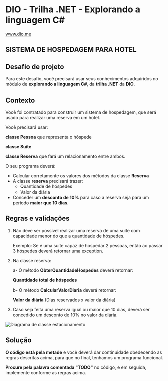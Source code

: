 # DIO - Trilha .NET - Explorando a linguagem C#
www.dio.me

## SISTEMA DE HOSPEDAGEM PARA HOTEL

## Desafio de projeto
Para este desafio, você precisará usar seus conhecimentos adquiridos no módulo de **explorando a linguagem C#**, da **trilha .NET** da **DIO**.

## Contexto
Você foi contratado para construir um sistema de hospedagem, que será usado para realizar uma reserva em um hotel.

Você precisará usar:

**classe Pessoa** que representa o hóspede

**classe Suíte**

**classe Reserva** que fará um relacionamento entre ambos.

<!--O seu programa deverá calcular corretamente os valores dos métodos da classe Reserva, que precisará trazer a quantidade de hóspedes e o valor da diária, concedendo um desconto de 10% para caso a reserva seja para um período maior que 10 dias.-->

O seu programa deverá:
* Calcular corretamente os valores dos métodos da classe **Reserva**
* A classe **reserva** precisará trazer:
  * Quantidade de hóspedes
  * Valor da diária
* Conceder um **desconto de 10%** para caso a reserva seja para um período **maior que 10 dias**.

## Regras e validações
1. Não deve ser possível realizar uma reserva de uma suíte com capacidade menor do que a quantidade de hóspedes. 

   Exemplo: Se é uma suíte capaz de hospedar 2 pessoas, então ao passar 3 hóspedes deverá retornar uma exception.

2. Na classe reserva:

    a- O método **ObterQuantidadeHospedes** deverá retornar:

    **Quantidade total de hóspedes**
  
    b- O método **CalcularValorDiaria** deverá retornar:
    
    **Valor da diária** (Dias reservados x valor da diária)

3. Caso seja feita uma reserva igual ou maior que 10 dias, deverá ser concedido um desconto de 10% no valor da diária.


![Diagrama de classe estacionamento](diagrama_classe_hotel.png)

## Solução
**O código está pela metade**  e você deverá dar continuidade obedecendo as regras descritas acima, para que no final, tenhamos um programa funcional.

**Procure pela palavra comentada "TODO"** no código, e em seguida, implemente conforme as regras acima.
